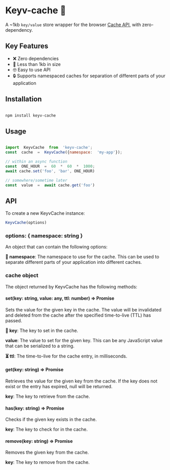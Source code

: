 
# Keyv-cache 🚀

 A ~1kb `key/value` store wrapper for the browser [Cache API](https://developer.mozilla.org/en-US/docs/Web/API/Cache), with zero-dependency.

## Key Features

- ❌ Zero dependencies
- 📏 Less than 1kb in size
- 🤓 Easy to use API
- 🔒 Supports namespaced caches for separation of different parts of your application

## Installation

```bash

npm install keyv-cache

```

## Usage

```js

import  KeyvCache  from  'keyv-cache';
const  cache  =  KeyvCache({namespace:  'my-app'});

// within an async function
const  ONE_HOUR  =  60  *  60  *  1000;
await cache.set('foo', 'bar', ONE_HOUR)

// somewhere/sometime later
const  value  =  await cache.get('foo')
```

## API

To create a new KeyvCache instance:

```js
KeyvCache(options)
```

### options: { namespace: string }

An object that can contain the following options:

**🔑 namespace**: The namespace to use for the cache. This can be used to separate different parts of your application into different caches.

### cache object

The object returned by KeyvCache has the following methods:

#### set(key: string, value: any, ttl: number) => Promise<void>

Sets the value for the given key in the cache. The value will be invalidated and deleted from the cache after the specified time-to-live (TTL) has passed.

**🔑 key**: The key to set in the cache.

**value**: The value to set for the given key. This can be any JavaScript value that can be serialized to a string.

**⏳ ttl**: The time-to-live for the cache entry, in milliseconds.

#### get(key: string) => Promise<any>

Retrieves the value for the given key from the cache. If the key does not exist or the entry has expired, null will be returned.

**key**: The key to retrieve from the cache.

#### has(key: string) => Promise<boolean>

Checks if the given key exists in the cache.

**key**: The key to check for in the cache.

#### remove(key: string) => Promise<void>

Removes the given key from the cache.

**key**: The key to remove from the cache.